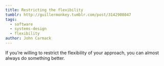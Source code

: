 ```yaml
---
title: Restricting the flexibility
tumblr: http://guillermonkey.tumblr.com/post/3142908047
tags:
  - software
  - systems-design
  - flexibility
author: John Carmack
---
```


If you’re willing to restrict the flexibility of your approach, you can almost always do something better.
